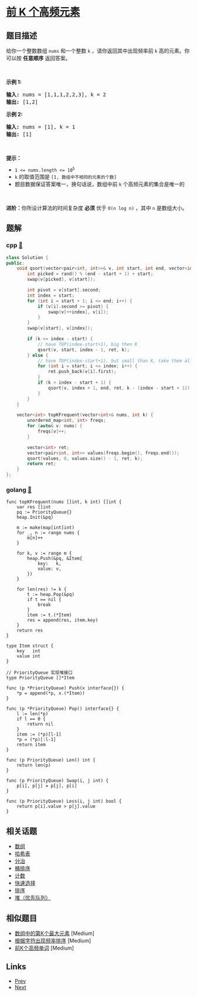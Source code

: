 
# [前 K 个高频元素](https://leetcode-cn.com/problems/top-k-frequent-elements)

## 题目描述

<p>给你一个整数数组 <code>nums</code> 和一个整数 <code>k</code> ，请你返回其中出现频率前 <code>k</code> 高的元素。你可以按 <strong>任意顺序</strong> 返回答案。</p>

<p> </p>

<p><strong>示例 1:</strong></p>

<pre>
<strong>输入: </strong>nums = [1,1,1,2,2,3], k = 2
<strong>输出: </strong>[1,2]
</pre>

<p><strong>示例 2:</strong></p>

<pre>
<strong>输入: </strong>nums = [1], k = 1
<strong>输出: </strong>[1]</pre>

<p> </p>

<p><strong>提示：</strong></p>

<ul>
	<li><code>1 <= nums.length <= 10<sup>5</sup></code></li>
	<li><code>k</code> 的取值范围是 <code>[1, 数组中不相同的元素的个数]</code></li>
	<li>题目数据保证答案唯一，换句话说，数组中前 <code>k</code> 个高频元素的集合是唯一的</li>
</ul>

<p> </p>

<p><strong>进阶：</strong>你所设计算法的时间复杂度 <strong>必须</strong> 优于 <code>O(n log n)</code> ，其中 <code>n</code><em> </em>是数组大小。</p>


## 题解

### cpp [🔗](top-k-frequent-elements.cpp) 
```cpp
class Solution {
public:
    void qsort(vector<pair<int, int>>& v, int start, int end, vector<int>& ret, int k) {
        int picked = rand() % (end - start + 1) + start;
        swap(v[picked], v[start]);

        int pivot = v[start].second;
        int index = start;
        for (int i = start + 1; i <= end; i++) {
            if (v[i].second >= pivot) {
                swap(v[++index], v[i]);
            }
        }
        swap(v[start], v[index]);

        if (k <= index - start) {
            // have TOP(index-start+1), big then K
            qsort(v, start, index - 1, ret, k);
        } else {
            // have TOP(index-start+1), but small than K, take them all
            for (int i = start; i <= index; i++) {
                ret.push_back(v[i].first);
            }
            if (k > index - start + 1) {
                qsort(v, index + 1, end, ret, k - (index - start + 1));
            }
        }
    }

    vector<int> topKFrequent(vector<int>& nums, int k) {
        unordered_map<int, int> freqs;
        for (auto& v: nums) {
            freqs[v]++;
        }

        vector<int> ret;
        vector<pair<int, int>> values(freqs.begin(), freqs.end());
        qsort(values, 0, values.size() - 1, ret, k);
        return ret;
    }
};

```
### golang [🔗](top-k-frequent-elements.go) 
```golang
func topKFrequent(nums []int, k int) []int {
	var res []int
	pq := PriorityQueue{}
	heap.Init(&pq)

	m := make(map[int]int)
	for _, n := range nums {
		m[n]++
	}

	for k, v := range m {
		heap.Push(&pq, &Item{
			key:   k,
			value: v,
		})
	}

	for len(res) != k {
		t := heap.Pop(&pq)
		if t == nil {
			break
		}
		item := t.(*Item)
		res = append(res, item.key)
	}
	return res
}

type Item struct {
	key   int
	value int
}

// PriorityQueue 实现堆接口
type PriorityQueue []*Item

func (p *PriorityQueue) Push(x interface{}) {
	*p = append(*p, x.(*Item))
}

func (p *PriorityQueue) Pop() interface{} {
	l := len(*p)
	if l == 0 {
		return nil
	}
	item := (*p)[l-1]
	*p = (*p)[:l-1]
	return item
}

func (p PriorityQueue) Len() int {
	return len(p)
}

func (p PriorityQueue) Swap(i, j int) {
	p[i], p[j] = p[j], p[i]
}

func (p PriorityQueue) Less(i, j int) bool {
	return p[i].value > p[j].value
}

```


## 相关话题

- [数组](../../tags/array.md) 
- [哈希表](../../tags/hash-table.md) 
- [分治](../../tags/divide-and-conquer.md) 
- [桶排序](../../tags/bucket-sort.md) 
- [计数](../../tags/counting.md) 
- [快速选择](../../tags/quickselect.md) 
- [排序](../../tags/sorting.md) 
- [堆（优先队列）](../../tags/heap-priority-queue.md) 


## 相似题目

- [数组中的第K个最大元素](../kth-largest-element-in-an-array/README.md)  [Medium] 
- [根据字符出现频率排序](../sort-characters-by-frequency/README.md)  [Medium] 
- [前K个高频单词](../top-k-frequent-words/README.md)  [Medium] 


## Links

- [Prev](../moving-average-from-data-stream/README.md) 
- [Next](../intersection-of-two-arrays/README.md) 

